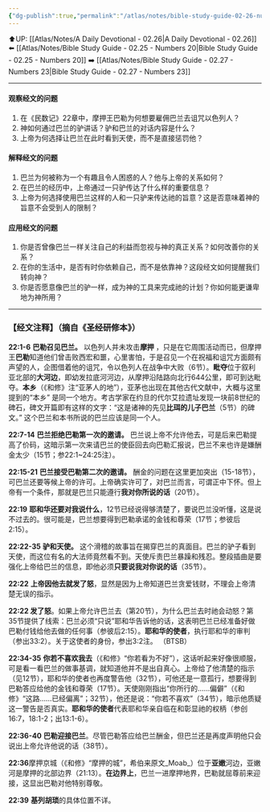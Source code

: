 ```yaml
---
{"dg-publish":true,"permalink":"/atlas/notes/bible-study-guide-02-26-numbers-22/"}
---
```


⬆️UP: [[Atlas/Notes/A Daily Devotional - 02.26\|A Daily Devotional - 02.26]]
⬅️ [[Atlas/Notes/Bible Study Guide - 02.25 - Numbers 20\|Bible Study Guide - 02.25 - Numbers 20]]
➡️ [[Atlas/Notes/Bible Study Guide - 02.27 - Numbers 23\|Bible Study Guide - 02.27 - Numbers 23]] 

---

#### 观察经文的问题

1. 在《民数记》22章中，摩押王巴勒为何想要雇佣巴兰去诅咒以色列人？
2. 神如何通过巴兰的驴讲话？驴和巴兰的对话内容是什么？
3. 上帝为何选择让巴兰在此时看到天使，而不是直接惩罚他？

#### 解释经文的问题

1. 巴兰为何被称为一个有趣且令人困惑的人？他与上帝的关系如何？
2. 在巴兰的经历中，上帝通过一只驴传达了什么样的重要信息？
3. 上帝为何选择使用巴兰这样的人和一只驴来传达祂的旨意？这是否意味着神的旨意不会受到人的限制？

#### 应用经文的问题

1. 你是否曾像巴兰一样关注自己的利益而忽视与神的真正关系？如何改善你的关系？
2. 在你的生活中，是否有时你依赖自己，而不是依靠神？这段经文如何提醒我们转向神？
3. 你是否愿意像巴兰的驴一样，成为神的工具来完成祂的计划？你如何能更谦卑地为神所用？


---
### 【经文注释】（摘自《圣经研修本》）

**22:1-6** **巴勒召见巴兰。** 以色列人并未攻击**摩押** ，只是在它周围活动而已，但摩押王**巴勒**知道他们曾击败西宏和噩，心里害怕，于是召见一个在祝福和诅咒方面颇有声望的人，企图借着他的诅咒，令以色列人在战争中大败（6节）。**毗夺**位于叙利亚北部的**大河边**，即幼发拉底河河边，从摩押沿陆路向北行644公里，即可到达毗夺。**本乡**（《和修》注“亚茅人的地”），亚茅也出现在其他古代文献中，大概与这里提到的“本乡” 是同一个地方。考古学家在约旦的代尔艾拉遗址发现一块前8世纪的碑石，碑文开篇即有这样的文字：“这是诸神的先见**比珥的儿子巴兰**（5节）的碑文。” 这个巴兰和本书所说的巴兰应该是同一个人。

**22:7-14** **巴兰拒绝巴勒第一次的邀请。** 巴兰说上帝不允许他去，可是后来巴勒提高了价码，这暗示第一次来请巴兰的使臣回去向巴勒汇报说，巴兰不来也许是嫌酬金太少（15节；参22:1~24:25注）。

**22:15-21** **巴兰接受巴勒第二次的邀请。** 酬金的问题在这里更加突出（15-18节），可巴兰还要等候上帝的许可。上帝确实许可了，对巴兰而言，可谓正中下怀。但上帝有一个条件，那就是巴兰只能遵行**我对你所说的话**（20节）。

**22:19** **耶和华还要对我说什么**，12节已经说得够清楚了，要说巴兰没听懂，这是说不过去的。很可能是，巴兰想要得到巴勒承诺的金钱和尊荣（17节；参彼后2:15）。

**22:22-35** **驴和天使。** 这个滑稽的故事旨在揭穿巴兰的真面目。巴兰的驴子看到天使，而这位有名的大法师竟然看不到。天使斥责巴兰暴躁和残忍。整段插曲是要强化上帝给巴兰的信息，即他必须**只要说我对你说的话**（35节）。

**22:22** **上帝因他去就发了怒**，显然是因为上帝知道巴兰贪爱钱财，不理会上帝清楚无误的指示。

**22:22 发了怒**。如果上帝允许巴兰去（第20节），为什么巴兰去时祂会动怒？第35节提供了线索：巴兰必须“只说”耶和华告诉他的话，这表明巴兰已经准备好做巴勒付钱给他去做的任何事（参彼后2:15）。**耶和华的使者**，执行耶和华的审判（参出33:2）。关于这使者的身份，参出3:2注。 （BTSB）

**22:34-35** **你若不喜欢我去**（《和修》“你若看为不好”），这话听起来好像很顺服，可是看一看巴兰的做事基调，就知道他并不是出自真心。上帝给了他清楚的指示（见12节），耶和华的使者也再度警告他（32节），可他还是一意孤行，想要得到巴勒答应给他的金钱和尊荣（17节）。天使刚刚指出“你所行的……偏僻”（《和修》“这路……已经偏离”；32节），他还是说：“你若不喜欢”（34节），暗示他质疑这一警告是否真实。**耶和华的使者**代表耶和华亲自临在和彰显祂的权柄（参创16:7，18:1-2；出13:1-6）。

**22:36-40** **巴勒迎接巴兰**。尽管巴勒答应给巴兰酬金，但巴兰还是再度声明他只会说出上帝允许他说的话（38节）。

**22:36**摩押京城（《和修》“摩押的城”，希伯来原文_Moab_）位于**亚嫩**河边，亚嫩河是摩押的北部边界（21:13）。**在边界上**，巴兰一进摩押地界，巴勒就屈尊前来迎接，这显出巴勒对他特别尊敬。

**22:39** **基列胡琐**的具体位置不详。